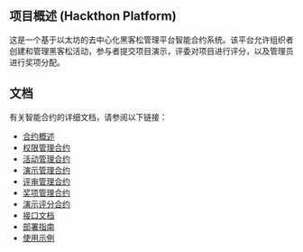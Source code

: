 ## 项目概述 (Hackthon Platform)

这是一个基于以太坊的去中心化黑客松管理平台智能合约系统。该平台允许组织者创建和管理黑客松活动，参与者提交项目演示，评委对项目进行评分，以及管理员进行奖项分配。

## 文档

有关智能合约的详细文档，请参阅以下链接：

- [合约概述](docs/README.md)
- [权限管理合约](docs/AuthorityManagement.md)
- [活动管理合约](docs/ActivitiesManagement.md)
- [演示管理合约](docs/DemosManagement.md)
- [评审管理合约](docs/JudgementManagement.md)
- [奖项管理合约](docs/PrizesManagement.md)
- [演示评分合约](docs/DemosJudgement.md)
- [接口文档](docs/Interfaces.md)
- [部署指南](docs/Deployment.md)
- [使用示例](docs/UsageExamples.md)
